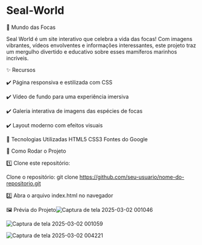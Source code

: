 # Seal-World
🦭 Mundo das Focas

Seal World é um site interativo que celebra a vida das focas! Com imagens vibrantes, vídeos envolventes e informações interessantes, este projeto traz um mergulho divertido e educativo sobre esses mamíferos marinhos incríveis.

✨ Recursos

✔️ Página responsiva e estilizada com CSS

✔️ Vídeo de fundo para uma experiência imersiva

✔️ Galeria interativa de imagens das espécies de focas

✔️ Layout moderno com efeitos visuais


🔧 Tecnologias Utilizadas
HTML5
CSS3
Fontes do Google


🚀 Como Rodar o Projeto

1️⃣ Clone este repositório:

Clone o repositório: git clone https://github.com/seu-usuario/nome-do-repositorio.git

2️⃣ Abra o arquivo index.html no navegador


🖼️ Prévia do Projeto![Captura de tela 2025-03-02 001046](https://github.com/user-attachments/assets/c63c5fe9-6428-44f6-810d-c80acef57165)

![Captura de tela 2025-03-02 001059](https://github.com/user-attachments/assets/a9434545-4b66-46fa-87a8-299cc6cd8be3)

![Captura de tela 2025-03-02 004221](https://github.com/user-attachments/assets/aa8f31d4-ee56-408c-97b7-3e4dd296b3c5)

